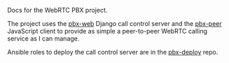 Docs for the WebRTC PBX project.
  
The project uses the
[pbx-web](https://github.com/tessercat/pbx-web)
Django call control server
and the
[pbx-peer](https://github.com/tessercat/pbx-peer)
JavaScript client
to provide as simple a
peer-to-peer WebRTC calling service
as I can manage.

Ansible roles to deploy the call control server
are in the
[pbx-deploy](https://github.com/tessercat/pbx-deploy)
repo.
